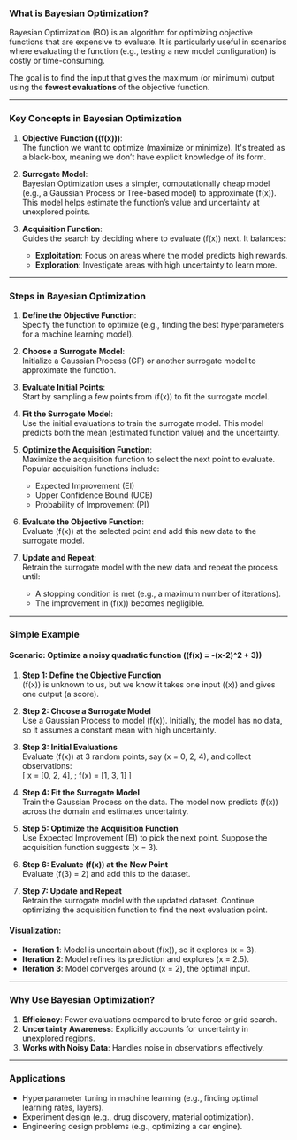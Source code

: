 ### **What is Bayesian Optimization?**
Bayesian Optimization (BO) is an algorithm for optimizing objective functions that are expensive to evaluate. It is particularly useful in scenarios where evaluating the function (e.g., testing a new model configuration) is costly or time-consuming.

The goal is to find the input that gives the maximum (or minimum) output using the **fewest evaluations** of the objective function.

---

### **Key Concepts in Bayesian Optimization**

1. **Objective Function (\(f(x)\))**:  
   The function we want to optimize (maximize or minimize). It's treated as a black-box, meaning we don’t have explicit knowledge of its form.

2. **Surrogate Model**:  
   Bayesian Optimization uses a simpler, computationally cheap model (e.g., a Gaussian Process or Tree-based model) to approximate \(f(x)\).  
   This model helps estimate the function’s value and uncertainty at unexplored points.

3. **Acquisition Function**:  
   Guides the search by deciding where to evaluate \(f(x)\) next. It balances:
   - **Exploitation**: Focus on areas where the model predicts high rewards.
   - **Exploration**: Investigate areas with high uncertainty to learn more.

---

### **Steps in Bayesian Optimization**

1. **Define the Objective Function**:  
   Specify the function to optimize (e.g., finding the best hyperparameters for a machine learning model).

2. **Choose a Surrogate Model**:  
   Initialize a Gaussian Process (GP) or another surrogate model to approximate the function.

3. **Evaluate Initial Points**:  
   Start by sampling a few points from \(f(x)\) to fit the surrogate model.

4. **Fit the Surrogate Model**:  
   Use the initial evaluations to train the surrogate model. This model predicts both the mean (estimated function value) and the uncertainty.

5. **Optimize the Acquisition Function**:  
   Maximize the acquisition function to select the next point to evaluate. Popular acquisition functions include:
   - Expected Improvement (EI)
   - Upper Confidence Bound (UCB)
   - Probability of Improvement (PI)

6. **Evaluate the Objective Function**:  
   Evaluate \(f(x)\) at the selected point and add this new data to the surrogate model.

7. **Update and Repeat**:  
   Retrain the surrogate model with the new data and repeat the process until:
   - A stopping condition is met (e.g., a maximum number of iterations).
   - The improvement in \(f(x)\) becomes negligible.

---

### **Simple Example**

#### Scenario: Optimize a noisy quadratic function (\(f(x) = -(x-2)^2 + 3\))

1. **Step 1: Define the Objective Function**  
   \(f(x)\) is unknown to us, but we know it takes one input (\(x\)) and gives one output (a score).

2. **Step 2: Choose a Surrogate Model**  
   Use a Gaussian Process to model \(f(x)\). Initially, the model has no data, so it assumes a constant mean with high uncertainty.

3. **Step 3: Initial Evaluations**  
   Evaluate \(f(x)\) at 3 random points, say \(x = 0, 2, 4\), and collect observations:  
   \[
   x = [0, 2, 4], \; f(x) = [1, 3, 1]
   \]

4. **Step 4: Fit the Surrogate Model**  
   Train the Gaussian Process on the data. The model now predicts \(f(x)\) across the domain and estimates uncertainty.

5. **Step 5: Optimize the Acquisition Function**  
   Use Expected Improvement (EI) to pick the next point. Suppose the acquisition function suggests \(x = 3\).

6. **Step 6: Evaluate \(f(x)\) at the New Point**  
   Evaluate \(f(3) = 2\) and add this to the dataset.

7. **Step 7: Update and Repeat**  
   Retrain the surrogate model with the updated dataset. Continue optimizing the acquisition function to find the next evaluation point.

#### Visualization:
- **Iteration 1**: Model is uncertain about \(f(x)\), so it explores \(x = 3\).
- **Iteration 2**: Model refines its prediction and explores \(x = 2.5\).
- **Iteration 3**: Model converges around \(x = 2\), the optimal input.

---

### **Why Use Bayesian Optimization?**
1. **Efficiency**: Fewer evaluations compared to brute force or grid search.
2. **Uncertainty Awareness**: Explicitly accounts for uncertainty in unexplored regions.
3. **Works with Noisy Data**: Handles noise in observations effectively.

---

### **Applications**
- Hyperparameter tuning in machine learning (e.g., finding optimal learning rates, layers).
- Experiment design (e.g., drug discovery, material optimization).
- Engineering design problems (e.g., optimizing a car engine).
